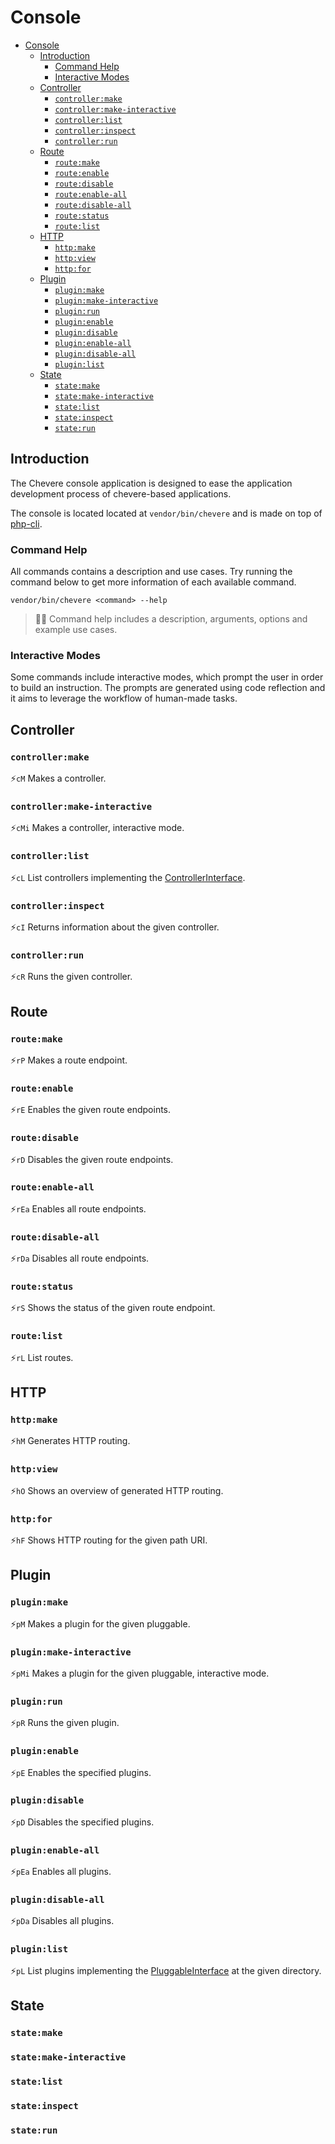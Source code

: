 # Console

- [Console](#console)
  - [Introduction](#introduction)
    - [Command Help](#command-help)
    - [Interactive Modes](#interactive-modes)
  - [Controller](#controller)
    - [`controller:make`](#controllermake)
    - [`controller:make-interactive`](#controllermake-interactive)
    - [`controller:list`](#controllerlist)
    - [`controller:inspect`](#controllerinspect)
    - [`controller:run`](#controllerrun)
  - [Route](#route)
    - [`route:make`](#routemake)
    - [`route:enable`](#routeenable)
    - [`route:disable`](#routedisable)
    - [`route:enable-all`](#routeenable-all)
    - [`route:disable-all`](#routedisable-all)
    - [`route:status`](#routestatus)
    - [`route:list`](#routelist)
  - [HTTP](#http)
    - [`http:make`](#httpmake)
    - [`http:view`](#httpview)
    - [`http:for`](#httpfor)
  - [Plugin](#plugin)
    - [`plugin:make`](#pluginmake)
    - [`plugin:make-interactive`](#pluginmake-interactive)
    - [`plugin:run`](#pluginrun)
    - [`plugin:enable`](#pluginenable)
    - [`plugin:disable`](#plugindisable)
    - [`plugin:enable-all`](#pluginenable-all)
    - [`plugin:disable-all`](#plugindisable-all)
    - [`plugin:list`](#pluginlist)
  - [State](#state)
    - [`state:make`](#statemake)
    - [`state:make-interactive`](#statemake-interactive)
    - [`state:list`](#statelist)
    - [`state:inspect`](#stateinspect)
    - [`state:run`](#staterun)

## Introduction

The Chevere console application is designed to ease the application development process of chevere-based applications.

The console is located located at `vendor/bin/chevere` and is made on top of [php-cli](https://github.com/adhocore/php-cli).

### Command Help

All commands contains a description and use cases. Try running the command below to get more information of each available command.

```shell
vendor/bin/chevere <command> --help
```

> 👴🏾 Command help includes a description, arguments, options and example use cases.


### Interactive Modes

Some commands include interactive modes, which prompt the user in order to build an instruction. The prompts are generated using code reflection and it aims to leverage the workflow of human-made tasks.

## Controller

### `controller:make`

⚡`cM` Makes a controller.

### `controller:make-interactive`

⚡`cMi` Makes a controller, interactive mode.

### `controller:list`

⚡`cL` List controllers implementing the [ControllerInterface]().

### `controller:inspect`

⚡`cI` Returns information about the given controller.

### `controller:run`

⚡`cR` Runs the given controller.

## Route

### `route:make`

⚡`rP` Makes a route endpoint.

### `route:enable`

⚡`rE` Enables the given route endpoints.

### `route:disable`

⚡`rD` Disables the given route endpoints.

### `route:enable-all`

⚡`rEa` Enables all route endpoints.

### `route:disable-all`

⚡`rDa` Disables all route endpoints.

### `route:status`

⚡`rS` Shows the status of the given route endpoint.

### `route:list`

⚡`rL` List routes.

## HTTP

### `http:make`

⚡`hM` Generates HTTP routing.

### `http:view`

⚡`hO` Shows an overview of generated HTTP routing.

### `http:for`

⚡`hF` Shows HTTP routing for the given path URI.

## Plugin

### `plugin:make`

⚡`pM` Makes a plugin for the given pluggable.

### `plugin:make-interactive`

⚡`pMi` Makes a plugin for the given pluggable, interactive mode.

### `plugin:run`

⚡`pR` Runs the given plugin. 

### `plugin:enable`

⚡`pE` Enables the specified plugins.

### `plugin:disable`

⚡`pD` Disables the specified plugins.

### `plugin:enable-all`

⚡`pEa` Enables all plugins.

### `plugin:disable-all`

⚡`pDa` Disables all plugins.

### `plugin:list`

⚡`pL` List plugins implementing the [PluggableInterface]() at the given directory.

## State

### `state:make`
### `state:make-interactive`
### `state:list`
### `state:inspect`
### `state:run`
